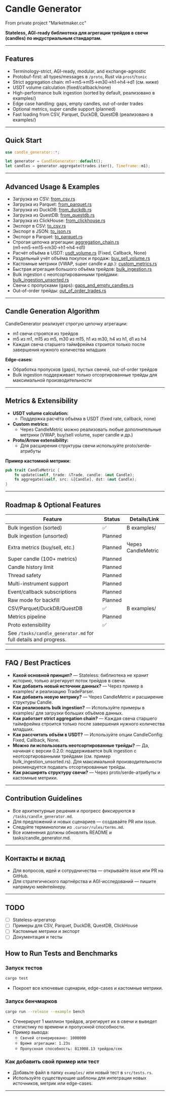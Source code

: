 # Candle Generator
From private project "Marketmaker.cc"

**Stateless, AGI-ready библиотека для агрегации трейдов в свечи (candles) по индустриальным стандартам.**

---

## Features
- Terminology-strict, AGI-ready, modular, and exchange-agnostic
- Protobuf-first: all types/messages в `/proto`, Rust via `prost`/`tonic`
- Strict aggregation chain: m1→m5→m15→m30→h1→h4→d1 (см. ниже)
- USDT volume calculation (fixed/callback/none)
- High-performance bulk ingestion (sorted by default, реализовано в examples/)
- Edge case handling: gaps, empty candles, out-of-order trades
- Optional metrics, super candle support (planned)
- Fast loading from CSV, Parquet, DuckDB, QuestDB (реализовано в examples/)

---

## Quick Start

```rust
use candle_generator::*;

let generator = CandleGenerator::default();
let candles = generator.aggregate(trades.iter(), Timeframe::m1);
```

---

## Advanced Usage & Examples

- Загрузка из CSV: [from_csv.rs](examples/from_csv.rs)
- Загрузка из Parquet: [from_parquet.rs](examples/from_parquet.rs)
- Загрузка из DuckDB: [from_duckdb.rs](examples/from_duckdb.rs)
- Загрузка из QuestDB: [from_questdb.rs](examples/from_questdb.rs)
- Загрузка из ClickHouse: [from_clickhouse.rs](examples/from_clickhouse.rs)
- Экспорт в CSV: [to_csv.rs](examples/to_csv.rs)
- Экспорт в JSON: [to_json.rs](examples/to_json.rs)
- Экспорт в Parquet: [to_parquet.rs](examples/to_parquet.rs)
- Строгая цепочка агрегации: [aggregation_chain.rs](examples/aggregation_chain.rs) (m1→m5→m15→m30→h1→h4→d1)
- Расчёт объёма в USDT: [usdt_volume.rs](examples/usdt_volume.rs) (Fixed, Callback, None)
- Раздельный учёт объёма покупок и продаж: [buy_sell_volume.rs](examples/buy_sell_volume.rs)
- Кастомные метрики (VWAP, super candle и др.): [custom_metrics.rs](examples/custom_metrics.rs)
- Быстрая агрегация большого объёма трейдов: [bulk_ingestion.rs](examples/bulk_ingestion.rs)
- Bulk ingestion с неотсортированными трейдами: [bulk_ingestion_unsorted.rs](examples/bulk_ingestion_unsorted.rs)
- Свечи с пропусками (gaps): [gaps_and_empty_candles.rs](examples/gaps_and_empty_candles.rs)
- Out-of-order трейды: [out_of_order_trades.rs](examples/out_of_order_trades.rs)

---

## Candle Generation Algorithm

CandleGenerator реализует строгую цепочку агрегации:
- m1 свечи строятся из трейдов
- m5 из m1, m15 из m5, m30 из m15, h1 из m30, h4 из h1, d1 из h4
- Каждая свеча старшего таймфрейма строится только после завершения нужного количества младших

**Edge-cases:**
- Обработка пропусков (gaps), пустых свечей, out-of-order трейдов
- Bulk ingestion поддерживает только отсортированные трейды для максимальной производительности

---

## Metrics & Extensibility

- **USDT volume calculation:**
    - Поддержка расчёта объёма в USDT (fixed rate, callback, none)
- **Custom metrics:**
    - Через CandleMetric можно реализовать любые дополнительные метрики (VWAP, buy/sell volume, super candle и др.)
- **Proto/Arrow extensibility:**
    - Для расширения структуры свечи используйте proto/serde-атрибуты

**Пример кастомной метрики:**
```rust
pub trait CandleMetric {
    fn update(&self, trade: &Trade, candle: &mut Candle);
    fn aggregate(&self, src: &[Candle], dst: &mut Candle);
}
```

---

## Roadmap & Optional Features

| Feature                        | Status     | Details/Link                       |
|------------------------------- |----------- |------------------------------------|
| Bulk ingestion (sorted)        | ✅         | В examples/                        |
| Bulk ingestion (unsorted)      | Planned    |                                    |
| Extra metrics (buy/sell, etc.) | Planned    | Через CandleMetric                 |
| Super candle (100+ metrics)    | Planned    |                                    |
| Candle history limit           | Planned    |                                    |
| Thread safety                  | Planned    |                                    |
| Multi-instrument support       | Planned    |                                    |
| Event/callback subscriptions   | Planned    |                                    |
| Raw mode for backfill          | Planned    |                                    |
| CSV/Parquet/DuckDB/QuestDB     | ✅         | В examples/                        |
| Metrics pipeline               | Planned    |                                    |
| Proto extensibility            | ✅         |                                    |
| See `/tasks/candle_generator.md` for full details and progress. |

---

## FAQ / Best Practices

- **Какой основной принцип?** — Stateless: библиотека не хранит историю, только агрегирует поток трейдов в свечи.
- **Как добавить новый источник данных?** — Через пример в examples/ и реализацию TradeParser.
- **Как добавить новую метрику?** — Через CandleMetric и расширение структуры Candle.
- **Как реализовать bulk ingestion?** — Используйте примеры в examples/ для загрузки больших объёмов данных.
- **Как работает strict aggregation chain?** — Каждая свеча старшего таймфрейма строится только после завершения нужного количества младших.
- **Как рассчитать объём в USDT?** — Используйте опции CandleConfig: Fixed, Callback, None.
- **Можно ли использовать неотсортированные трейды?** — Да, начиная с версии 0.2.0: поддерживается bulk ingestion с неотсортированными трейдами (см. пример bulk_ingestion_unsorted.rs). Для максимальной производительности рекомендуется подавать отсортированные трейды.
- **Как расширять структуру свечи?** — Через proto/serde-атрибуты и кастомные метрики.

---

## Contribution Guidelines
- Все архитектурные решения и прогресс фиксируются в `/tasks/candle_generator.md`.
- Для предложений и новых сценариев — создавайте PR или issue.
- Следуйте терминологии из `.cursor/rules/terms.md`.
- Все изменения должны обновлять README и tasks/candle_generator.md.

---

## Контакты и вклад
- Для вопросов, идей и сотрудничества — открывайте issue или PR на GitHub.
- Для стратегического партнёрства и AGI-исследований — пишите напрямую мейнтейнеру.

---

## TODO
- [ ] Stateless-агрегатор
- [ ] Примеры для CSV, Parquet, DuckDB, QuestDB, ClickHouse
- [ ] Кастомные метрики и экспорт
- [ ] Документация и тесты

## How to Run Tests and Benchmarks

### Запуск тестов

```sh
cargo test
```

- Покроет все ключевые сценарии, edge-cases и кастомные метрики.

### Запуск бенчмарков

```sh
cargo run --release --example bench
```

- Сгенерирует 1 миллион трейдов, агрегирует их в свечи и выведет статистику по времени и пропускной способности.
- Пример вывода:
  - `Свечей сгенерировано: 1000000`
  - `Время агрегации: 1.23s`
  - `Пропускная способность: 813008.13 трейдов/сек`

### Как добавить свой пример или тест
- Добавьте файл в папку `examples/` или новый тест в `src/tests.rs`.
- Используйте существующие шаблоны для интеграции новых источников, метрик или edge-cases.

---
